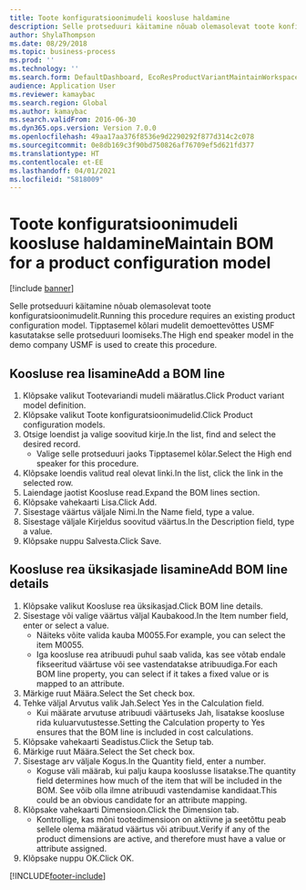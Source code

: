 ```yaml
---
title: Toote konfiguratsioonimudeli koosluse haldamine
description: Selle protseduuri käitamine nõuab olemasolevat toote konfiguratsioonimudelit.
author: ShylaThompson
ms.date: 08/29/2018
ms.topic: business-process
ms.prod: ''
ms.technology: ''
ms.search.form: DefaultDashboard, EcoResProductVariantMaintainWorkspace, PCProductConfigurationModelListPage, PCProductConfigurationModelDetails, PCBOMLineDetails, InventItemIdLookupSimple
audience: Application User
ms.reviewer: kamaybac
ms.search.region: Global
ms.author: kamaybac
ms.search.validFrom: 2016-06-30
ms.dyn365.ops.version: Version 7.0.0
ms.openlocfilehash: 49aa17aa376f8536e9d2290292f877d314c2c078
ms.sourcegitcommit: 0e8db169c3f90bd750826af76709ef5d621fd377
ms.translationtype: HT
ms.contentlocale: et-EE
ms.lasthandoff: 04/01/2021
ms.locfileid: "5818009"
---
```

# <a name="maintain-bom-for-a-product-configuration-model"></a><span data-ttu-id="5c012-103">Toote konfiguratsioonimudeli koosluse haldamine</span><span class="sxs-lookup"><span data-stu-id="5c012-103">Maintain BOM for a product configuration model</span></span>

[!include [banner](../../includes/banner.md)]

<span data-ttu-id="5c012-104">Selle protseduuri käitamine nõuab olemasolevat toote konfiguratsioonimudelit.</span><span class="sxs-lookup"><span data-stu-id="5c012-104">Running this procedure requires an existing product configuration model.</span></span> <span data-ttu-id="5c012-105">Tipptasemel kõlari mudelit demoettevõttes USMF kasutatakse selle protseduuri loomiseks.</span><span class="sxs-lookup"><span data-stu-id="5c012-105">The High end speaker model in the demo company USMF is used to create this procedure.</span></span>


## <a name="add-a-bom-line"></a><span data-ttu-id="5c012-106">Koosluse rea lisamine</span><span class="sxs-lookup"><span data-stu-id="5c012-106">Add a BOM line</span></span>
1. <span data-ttu-id="5c012-107">Klõpsake valikut Tootevariandi mudeli määratlus.</span><span class="sxs-lookup"><span data-stu-id="5c012-107">Click Product variant model definition.</span></span>
2. <span data-ttu-id="5c012-108">Klõpsake valikut Toote konfiguratsioonimudelid.</span><span class="sxs-lookup"><span data-stu-id="5c012-108">Click Product configuration models.</span></span>
3. <span data-ttu-id="5c012-109">Otsige loendist ja valige soovitud kirje.</span><span class="sxs-lookup"><span data-stu-id="5c012-109">In the list, find and select the desired record.</span></span>
    * <span data-ttu-id="5c012-110">Valige selle protseduuri jaoks Tipptasemel kõlar.</span><span class="sxs-lookup"><span data-stu-id="5c012-110">Select the High end speaker for this procedure.</span></span>  
4. <span data-ttu-id="5c012-111">Klõpsake loendis valitud real olevat linki.</span><span class="sxs-lookup"><span data-stu-id="5c012-111">In the list, click the link in the selected row.</span></span>
5. <span data-ttu-id="5c012-112">Laiendage jaotist Koosluse read.</span><span class="sxs-lookup"><span data-stu-id="5c012-112">Expand the BOM lines section.</span></span>
6. <span data-ttu-id="5c012-113">Klõpsake vahekaarti Lisa.</span><span class="sxs-lookup"><span data-stu-id="5c012-113">Click Add.</span></span>
7. <span data-ttu-id="5c012-114">Sisestage väärtus väljale Nimi.</span><span class="sxs-lookup"><span data-stu-id="5c012-114">In the Name field, type a value.</span></span>
8. <span data-ttu-id="5c012-115">Sisestage väljale Kirjeldus soovitud väärtus.</span><span class="sxs-lookup"><span data-stu-id="5c012-115">In the Description field, type a value.</span></span>
9. <span data-ttu-id="5c012-116">Klõpsake nuppu Salvesta.</span><span class="sxs-lookup"><span data-stu-id="5c012-116">Click Save.</span></span>

## <a name="add-bom-line-details"></a><span data-ttu-id="5c012-117">Koosluse rea üksikasjade lisamine</span><span class="sxs-lookup"><span data-stu-id="5c012-117">Add BOM line details</span></span>
1. <span data-ttu-id="5c012-118">Klõpsake valikut Koosluse rea üksikasjad.</span><span class="sxs-lookup"><span data-stu-id="5c012-118">Click BOM line details.</span></span>
2. <span data-ttu-id="5c012-119">Sisestage või valige väärtus väljal Kaubakood.</span><span class="sxs-lookup"><span data-stu-id="5c012-119">In the Item number field, enter or select a value.</span></span>
    * <span data-ttu-id="5c012-120">Näiteks võite valida kauba M0055.</span><span class="sxs-lookup"><span data-stu-id="5c012-120">For example, you can select the item M0055.</span></span>  
    * <span data-ttu-id="5c012-121">Iga koosluse rea atribuudi puhul saab valida, kas see võtab endale fikseeritud väärtuse või see vastendatakse atribuudiga.</span><span class="sxs-lookup"><span data-stu-id="5c012-121">For each BOM line property, you can select if it takes a fixed value or is mapped to an attribute.</span></span>  
3. <span data-ttu-id="5c012-122">Märkige ruut Määra.</span><span class="sxs-lookup"><span data-stu-id="5c012-122">Select the Set check box.</span></span>
4. <span data-ttu-id="5c012-123">Tehke väljal Arvutus valik Jah.</span><span class="sxs-lookup"><span data-stu-id="5c012-123">Select Yes in the Calculation field.</span></span>
    * <span data-ttu-id="5c012-124">Kui määrate arvutuse atribuudi väärtuseks Jah, lisatakse koosluse rida kuluarvutustesse.</span><span class="sxs-lookup"><span data-stu-id="5c012-124">Setting the Calculation property to Yes ensures that the BOM line is included in cost calculations.</span></span>  
5. <span data-ttu-id="5c012-125">Klõpsake vahekaarti Seadistus.</span><span class="sxs-lookup"><span data-stu-id="5c012-125">Click the Setup tab.</span></span>
6. <span data-ttu-id="5c012-126">Märkige ruut Määra.</span><span class="sxs-lookup"><span data-stu-id="5c012-126">Select the Set check box.</span></span>
7. <span data-ttu-id="5c012-127">Sisestage arv väljale Kogus.</span><span class="sxs-lookup"><span data-stu-id="5c012-127">In the Quantity field, enter a number.</span></span>
    * <span data-ttu-id="5c012-128">Koguse väli määrab, kui palju kaupa kooslusse lisatakse.</span><span class="sxs-lookup"><span data-stu-id="5c012-128">The quantity field determines how much of the item that will be included in the BOM.</span></span> <span data-ttu-id="5c012-129">See võib olla ilmne atribuudi vastendamise kandidaat.</span><span class="sxs-lookup"><span data-stu-id="5c012-129">This could be an obvious candidate for an attribute mapping.</span></span>  
8. <span data-ttu-id="5c012-130">Klõpsake vahekaarti Dimensioon.</span><span class="sxs-lookup"><span data-stu-id="5c012-130">Click the Dimension tab.</span></span>
    * <span data-ttu-id="5c012-131">Kontrollige, kas mõni tootedimensioon on aktiivne ja seetõttu peab sellele olema määratud väärtus või atribuut.</span><span class="sxs-lookup"><span data-stu-id="5c012-131">Verify if any of the product dimensions are active,  and therefore must have a value or attribute assigned.</span></span>  
9. <span data-ttu-id="5c012-132">Klõpsake nuppu OK.</span><span class="sxs-lookup"><span data-stu-id="5c012-132">Click OK.</span></span>



[!INCLUDE[footer-include](../../../includes/footer-banner.md)]